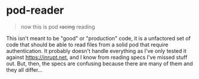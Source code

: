 # pod-reader

> now this is pod ~~racing~~ reading

This isn't meant to be "good" or "production" code, it is a unfactored set of
code that should be able to read files from a solid pod that require
authentication. It probably doesn't handle everything as I've only tested it
against https://inrupt.net, and I know from reading specs I've missed stuff
out. But, then, the specs are confusing because there are many of them and they
all differ...
